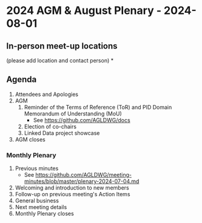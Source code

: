 # 2024 AGM & August Plenary - 2024-08-01

## In-person meet-up locations
(please add location and contact person)
    *

## Agenda

1. Attendees and Apologies
2. AGM
    1. Reminder of the Terms of Reference (ToR) and PID Domain Memorandum of Understanding (MoU)
       * See <https://github.com/AGLDWG/docs>
    3. Election of co-chairs
    4. Linked Data project showcase
3. AGM closes

### Monthly Plenary
1. Previous minutes
    * See <https://github.com/AGLDWG/meeting-minutes/blob/master/plenary-2024-07-04.md>
2. Welcoming and introduction to new members
3. Follow-up on previous meeting's Action Items
4. General business 
5. Next meeting details
6. Monthly Plenary closes
